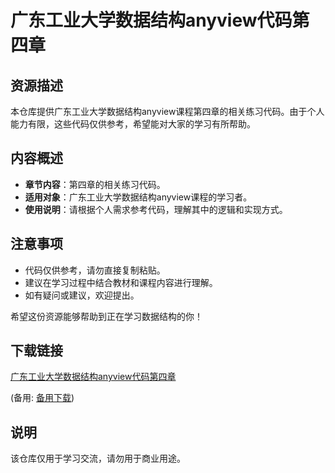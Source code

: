 # 广东工业大学数据结构anyview代码第四章

## 资源描述

本仓库提供广东工业大学数据结构anyview课程第四章的相关练习代码。由于个人能力有限，这些代码仅供参考，希望能对大家的学习有所帮助。

## 内容概述

- **章节内容**：第四章的相关练习代码。
- **适用对象**：广东工业大学数据结构anyview课程的学习者。
- **使用说明**：请根据个人需求参考代码，理解其中的逻辑和实现方式。

## 注意事项

- 代码仅供参考，请勿直接复制粘贴。
- 建议在学习过程中结合教材和课程内容进行理解。
- 如有疑问或建议，欢迎提出。

希望这份资源能够帮助到正在学习数据结构的你！

## 下载链接
[广东工业大学数据结构anyview代码第四章](https://pan.quark.cn/s/962724fb485c) 

(备用: [备用下载](https://pan.baidu.com/s/1htYz8iEqLCpUScIDfubPuQ?pwd=1234))

## 说明

该仓库仅用于学习交流，请勿用于商业用途。
